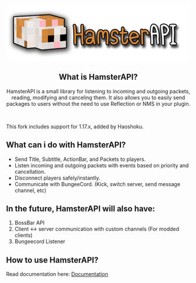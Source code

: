 <img src="https://raw.githubusercontent.com/2LStudios-MC/HamsterAPI/main/docs/logotype.png?token=AKWYIEDLKVRIXUHSMPW4AOS7R6OIO" align="center">

<h2 align="center">What is HamsterAPI?</h2>
<p align="center">HamsterAPI is a small library for listening to incoming and outgoing packets, reading, modifying and canceling them. It also allows you to easily send packages to users without the need to use Reflection or NMS in your plugin.</p>

<br/>

This fork includes support for 1.17.x, added by Haoshoku.

## What can i do with HamsterAPI?
- Send Title, Subtitle, ActionBar, and Packets to players.
- Listen incoming and outgoing packets with events based on priority and cancellation.
- Disconnect players safely/instantly.
- Communicate with BungeeCord. (Kick, switch server, send message channel, etc)

## In the future, HamsterAPI will also have:
1. BossBar API
2. Client <-> server communication with custom channels (For modded clients)
3. Bungeecord Listener

## How to use HamsterAPI?
Read documentation here: [Documentation](https://github.com/2LStudios-MC/HamsterAPI/tree/main/docs)
